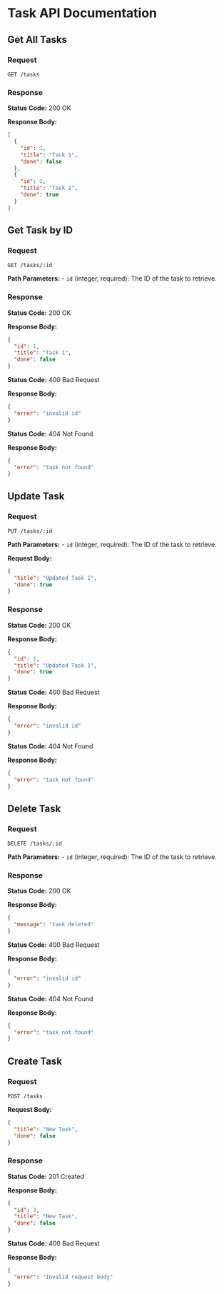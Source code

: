 # Task API Documentation

## Get All Tasks

### Request

`GET /tasks`

### Response

**Status Code:** 200 OK

**Response Body:**

```json
[
  {
    "id": 1,
    "title": "Task 1",
    "done": false
  },
  {
    "id": 2,
    "title": "Task 2",
    "done": true
  }
]
```

## Get Task by ID

### Request

`GET /tasks/:id`

**Path Parameters:** - `id` (integer, required): The ID of the task to retrieve.

### Response

**Status Code:** 200 OK

**Response Body:**

```json
{
  "id": 1,
  "title": "Task 1",
  "done": false
}
```

**Status Code:** 400 Bad Request

**Response Body:**

```json
{
  "error": "invalid id"
}
```

**Status Code:** 404 Not Found

**Response Body:**

```json
{
  "error": "task not found"
}
```

## Update Task

### Request

`PUT /tasks/:id`

**Path Parameters:** - `id` (integer, required): The ID of the task to retrieve.

**Request Body:**

```json
{
  "title": "Updated Task 1",
  "done": true
}
```

### Response

**Status Code:** 200 OK

**Response Body:**

```json
{
  "id": 1,
  "title": "Updated Task 1",
  "done": true
}
```

**Status Code:** 400 Bad Request

**Response Body:**

```json
{
  "error": "invalid id"
}
```

**Status Code:** 404 Not Found

**Response Body:**

```json
{
  "error": "task not found"
}
```

## Delete Task

### Request

`DELETE /tasks/:id`

**Path Parameters:** - `id` (integer, required): The ID of the task to retrieve.

### Response

**Status Code:** 200 OK

**Response Body:**

```json
{
  "message": "task deleted"
}
```

**Status Code:** 400 Bad Request

**Response Body:**

```json
{
  "error": "invalid id"
}
```

**Status Code:** 404 Not Found

**Response Body:**

```json
{
  "error": "task not found"
}
```

## Create Task

### Request

`POST /tasks`

**Request Body:**

```json
{
  "title": "New Task",
  "done": false
}
```

### Response

**Status Code:** 201 Created

**Response Body:**

```json
{
  "id": 3,
  "title": "New Task",
  "done": false
}
```

**Status Code:** 400 Bad Request

**Response Body:**

```json
{
  "error": "Invalid request body"
}
```
